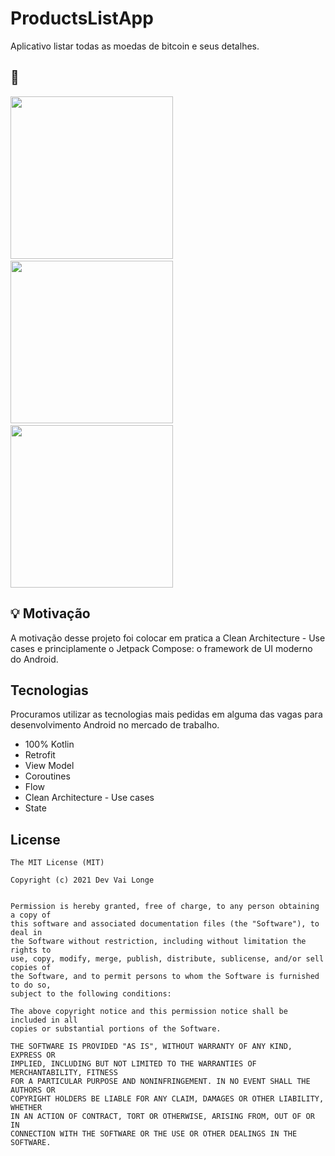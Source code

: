 # ProductsListApp
Aplicativo listar todas as moedas de bitcoin e seus detalhes.


## :camera_flash:

<img src="https://user-images.githubusercontent.com/26637908/174123633-cdc97e79-a4b6-4188-80bf-a91e3d095cb8.png" width="260">&emsp;
<img src="https://user-images.githubusercontent.com/26637908/174123725-5d281be7-3722-476c-b058-37a504869bbc.png" width="260">&emsp;
<img src="https://user-images.githubusercontent.com/26637908/174123801-947f58fc-a408-4abb-bc8c-d9708f85876a.png" width="260">

## :bulb: Motivação

A motivação desse projeto foi colocar em pratica a Clean Architecture - Use cases e principlamente o Jetpack Compose: o framework de UI moderno 
do Android.

## Tecnologias
Procuramos utilizar as tecnologias mais pedidas em alguma das vagas para desenvolvimento Android no mercado de trabalho.
* 100% Kotlin
* Retrofit
* View Model
* Coroutines
* Flow
* Clean Architecture - Use cases
* State

## License

```
The MIT License (MIT)

Copyright (c) 2021 Dev Vai Longe


Permission is hereby granted, free of charge, to any person obtaining a copy of
this software and associated documentation files (the "Software"), to deal in
the Software without restriction, including without limitation the rights to
use, copy, modify, merge, publish, distribute, sublicense, and/or sell copies of
the Software, and to permit persons to whom the Software is furnished to do so,
subject to the following conditions:

The above copyright notice and this permission notice shall be included in all
copies or substantial portions of the Software.

THE SOFTWARE IS PROVIDED "AS IS", WITHOUT WARRANTY OF ANY KIND, EXPRESS OR
IMPLIED, INCLUDING BUT NOT LIMITED TO THE WARRANTIES OF MERCHANTABILITY, FITNESS
FOR A PARTICULAR PURPOSE AND NONINFRINGEMENT. IN NO EVENT SHALL THE AUTHORS OR
COPYRIGHT HOLDERS BE LIABLE FOR ANY CLAIM, DAMAGES OR OTHER LIABILITY, WHETHER
IN AN ACTION OF CONTRACT, TORT OR OTHERWISE, ARISING FROM, OUT OF OR IN
CONNECTION WITH THE SOFTWARE OR THE USE OR OTHER DEALINGS IN THE SOFTWARE.
```

